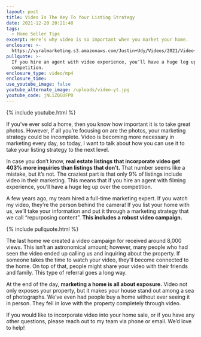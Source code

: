 ```yaml
---
layout: post
title: Video Is The Key To Your Listing Strategy
date: 2021-12-20 20:21:48
tags:
  - Home Seller Tips
excerpt: Here’s why video is so important when you market your home.
enclosure: >-
  https://vyralmarketing.s3.amazonaws.com/Justin+Udy/Videos/2021/Video+Is+The+Key+To+Your+Listing+Strategy.mp4
pullquote: >-
  If you hire an agent with video experience, you’ll have a huge leg up over the
  competition.
enclosure_type: video/mp4
enclosure_time:
use_youtube_image: false
youtube_alternate_image: /uploads/video-yt.jpg
youtube_code: jNLiZQGUFP0
---
```

{% include youtube.html %}

If you’ve ever sold a home, then you know how important it is to take great photos. However, if all you’re focusing on are the photos, your marketing strategy could be incomplete. Video is becoming more necessary in marketing every day, so today, I want to talk about how you can use it to take your listing strategy to the next level.&nbsp;

In case you don’t know, **real estate listings that incorporate video get 403% more inquiries than listings that don’t.** That number seems like a mistake, but it’s not. The craziest part is that only 9% of listings include video in their marketing. This means that if you hire an agent with filming experience, you’ll have a huge leg up over the competition.&nbsp;

A few years ago, my team hired a full-time marketing expert. If you watch my video, they’re the person behind the camera\! If you list your home with us, we’ll take your information and put it through a marketing strategy that we call “repurposing content”. **This includes a robust video campaign.**

{% include pullquote.html %}

The last home we created a video campaign for received around 8,000 views. This isn’t an astronomical amount; however, many people who had seen the video ended up calling us and inquiring about the property. If someone takes the time to watch your video, they’ll become connected to the home. On top of that, people might share your video with their friends and family. This type of referral goes a long way.&nbsp;

At the end of the day, **marketing a home is all about exposure.** Video not only exposes your property, but it makes your house stand out among a sea of photographs. We’ve even had people buy a home without ever seeing it in person. They fell in love with the property completely through video.&nbsp;

If you would like to incorporate video into your home sale, or if you have any other questions, please reach out to my team via phone or email. We’d love to help\!
